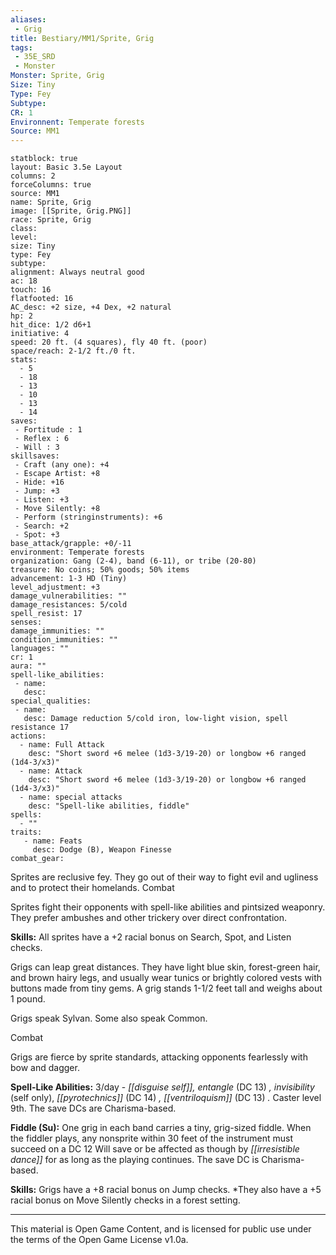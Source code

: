 ```yaml
---
aliases:
 - Grig
title: Bestiary/MM1/Sprite, Grig
tags: 
 - 35E_SRD
 - Monster
Monster: Sprite, Grig
Size: Tiny
Type: Fey
Subtype: 
CR: 1
Environnent: Temperate forests
Source: MM1
---
```


```statblock
statblock: true
layout: Basic 3.5e Layout
columns: 2
forceColumns: true
source: MM1 
name: Sprite, Grig
image: [[Sprite, Grig.PNG]]
race: Sprite, Grig
class: 
level: 
size: Tiny
type: Fey
subtype: 
alignment: Always neutral good
ac: 18
touch: 16
flatfooted: 16
AC_desc: +2 size, +4 Dex, +2 natural
hp: 2
hit_dice: 1/2 d6+1
initiative: 4
speed: 20 ft. (4 squares), fly 40 ft. (poor)
space/reach: 2-1/2 ft./0 ft.
stats:
  - 5
  - 18
  - 13
  - 10
  - 13
  - 14
saves:
 - Fortitude : 1
 - Reflex : 6
 - Will : 3
skillsaves:
 - Craft (any one): +4
 - Escape Artist: +8
 - Hide: +16
 - Jump: +3
 - Listen: +3
 - Move Silently: +8
 - Perform (stringinstruments): +6
 - Search: +2
 - Spot: +3
base_attack/grapple: +0/-11
environment: Temperate forests
organization: Gang (2-4), band (6-11), or tribe (20-80)
treasure: No coins; 50% goods; 50% items
advancement: 1-3 HD (Tiny)
level_adjustment: +3
damage_vulnerabilities: ""
damage_resistances: 5/cold
spell_resist: 17
senses: 
damage_immunities: ""
condition_immunities: ""
languages: ""
cr: 1
aura: ""
spell-like_abilities:
 - name: 
   desc: 
special_qualities:
 - name:
   desc: Damage reduction 5/cold iron, low-light vision, spell resistance 17
actions:
  - name: Full Attack
    desc: "Short sword +6 melee (1d3-3/19-20) or longbow +6 ranged (1d4-3/x3)"
  - name: Attack
    desc: "Short sword +6 melee (1d3-3/19-20) or longbow +6 ranged (1d4-3/x3)"
  - name: special attacks
    desc: "Spell-like abilities, fiddle"
spells:
  - ""
traits:
   - name: Feats
     desc: Dodge (B), Weapon Finesse
combat_gear:  
```


Sprites are reclusive fey. They go out of their way to fight evil and ugliness and to protect their homelands. Combat

Sprites fight their opponents with spell-like abilities and pintsized weaponry. They prefer ambushes and other trickery over direct confrontation.


**Skills:** All sprites have a +2 racial bonus on Search, Spot, and Listen checks.

Grigs can leap great distances. They have light blue skin, forest-green hair, and brown hairy legs, and usually wear tunics or brightly colored vests with buttons made from tiny gems. A grig stands 1-1/2 feet tall and weighs about 1 pound.

Grigs speak Sylvan. Some also speak Common.

Combat

Grigs are fierce by sprite standards, attacking opponents fearlessly with bow and dagger.


**Spell-Like Abilities:** 3/day - *[[disguise self]], entangle* (DC 13) *, invisibility* (self only), *[[pyrotechnics]]* (DC 14) *, [[ventriloquism]]* (DC 13) *.* Caster level 9th. The save DCs are Charisma-based.


**Fiddle (Su):** One grig in each band carries a tiny, grig-sized fiddle. When the fiddler plays, any nonsprite within 30 feet of the instrument must succeed on a DC 12 Will save or be affected as though by *[[irresistible dance]]* for as long as the playing continues. The save DC is Charisma-based.


**Skills:** Grigs have a +8 racial bonus on Jump checks. *They also have a +5 racial bonus on Move Silently checks in a forest setting.

---

This material is Open Game Content, and is licensed for public use under the terms of the Open Game License v1.0a.
